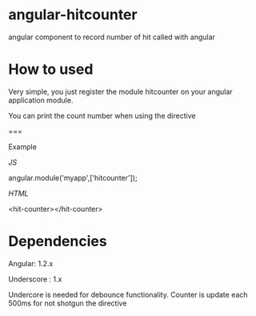 angular-hitcounter
================

angular component to record number of hit called with angular

How to used
==========

Very simple, you just register the module hitcounter on your angular application module.

You can print the count number when using the directive <hit-counter>


===

Example

*JS*

angular.module('myapp',['hitcounter']);

*HTML*

\<hit-counter>\</hit-counter>

Dependencies
==========

Angular: 1.2.x

Underscore : 1.x

Undercore is needed for debounce functionality. Counter is update each 500ms for not shotgun the directive 


